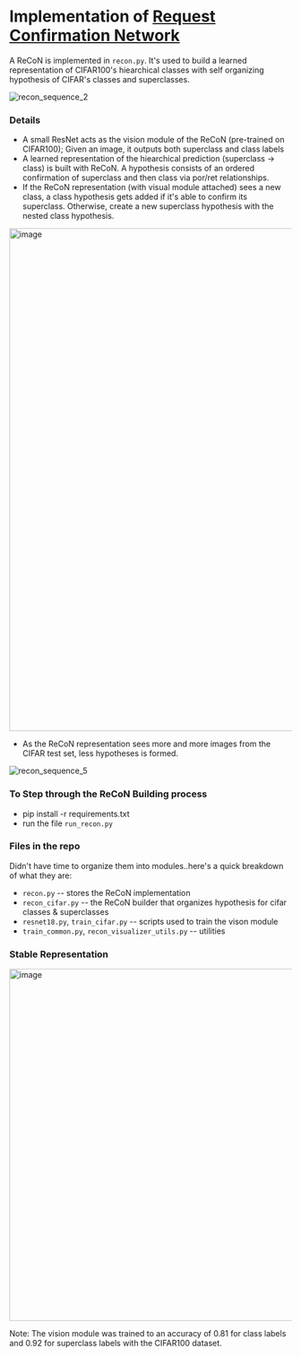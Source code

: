 # Implementation of [Request Confirmation Network](https://ceur-ws.org/Vol-1583/CoCoNIPS_2015_paper_6.pdf)

A ReCoN is implemented in `recon.py`. It's used to build a learned representation of CIFAR100's hiearchical classes with self organizing hypothesis of CIFAR's classes and superclasses.

![recon_sequence_2](https://github.com/user-attachments/assets/597e117f-320d-4b79-9508-2acdf9653330)

### Details
* A small ResNet acts as the vision module of the ReCoN (pre-trained on CIFAR100); Given an image, it outputs both superclass and class labels
* A learned representation of the hiearchical prediction (superclass -> class) is built with ReCoN. A hypothesis consists of an ordered confirmation of superclass and then class via por/ret relationships.
* If the ReCoN representation (with visual module attached) sees a new class, a class hypothesis gets added if it's able to confirm its superclass. Otherwise, create a new superclass hypothesis with the nested class hypothesis.
  
<img width="1304" height="897" alt="image" src="https://github.com/user-attachments/assets/9c0c1fef-277b-42c8-a9b0-1d244dcee588" />

* As the ReCoN representation sees more and more images from the CIFAR test set, less hypotheses is formed.

![recon_sequence_5](https://github.com/user-attachments/assets/d5be8454-de55-4af1-9ba1-f27467821119)

### To Step through the ReCoN Building process
* pip install -r requirements.txt
* run the file `run_recon.py`

### Files in the repo
Didn't have time to organize them into modules..here's a quick breakdown of what they are:
* `recon.py` -- stores the ReCoN implementation 
* `recon_cifar.py` -- the ReCoN builder that organizes hypothesis for cifar classes & superclasses
* `resnet18.py`, `train_cifar.py` -- scripts used to train the vison module
* `train_common.py`, `recon_visualizer_utils.py` -- utilities

### Stable Representation
<img width="881" height="628" alt="image" src="https://github.com/user-attachments/assets/5d98db7e-d948-4d9e-9d99-46daa241104d" />

Note: The vision module was trained to an accuracy of 0.81 for class labels and 0.92 for superclass labels with the CIFAR100 dataset.
